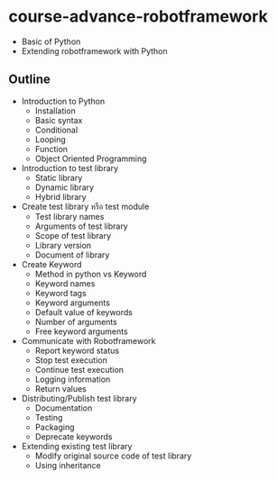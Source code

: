 # course-advance-robotframework

* Basic of Python
* Extending robotframework with Python

## Outline


* Introduction to Python
    * Installation
    * Basic syntax
    * Conditional
    * Looping
    * Function
    * Object Oriented Programming
* Introduction to test library
    * Static library
    * Dynamic library
    * Hybrid library
* Create test library หรือ test module
    * Test library names
    * Arguments of test library
    * Scope of test library 
    * Library version
    * Document of library
* Create Keyword
    * Method in python vs Keyword
    * Keyword names
    * Keyword tags
    * Keyword arguments
    * Default value of keywords
    * Number of arguments
    * Free keyword arguments
* Communicate with Robotframework
    * Report keyword status
    * Stop test execution
    * Continue test execution
    * Logging information
    * Return values
* Distributing/Publish test library
    * Documentation
    * Testing
    * Packaging
    * Deprecate keywords
* Extending existing test library
    * Modify original source code of test library
    * Using inheritance
